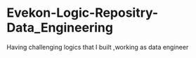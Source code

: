 # Evekon-Logic-Repositry-Data_Engineering
Having challenging logics that I built ,working as data engineer
